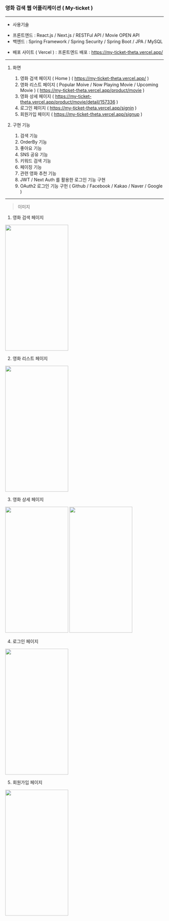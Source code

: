 ### 영화 검색 웹 어플리케이션 ( My-ticket )

--- 

- 사용기술

* 프론트엔드 : React.js / Next.js / RESTFul API / Movie OPEN API
* 백엔드 : Spring Framework / Spring Security / Spring Boot / JPA / MySQL

- 배포 사이트 ( Vercel ) : 프론트엔드 배포
: https://my-ticket-theta.vercel.app/


---

1. 화면

    1) 영화 검색 페이지 ( Home ) ( https://my-ticket-theta.vercel.app/ )
    2) 영화 리스트 페이지 ( Popular Moive / Now Playing Movie / Upcoming Movie ) ( https://my-ticket-theta.vercel.app/product/movie )
    3) 영화 상세 페이지 ( https://my-ticket-theta.vercel.app/product/movie/detail/157336 )
    4) 로그인 페이지 ( https://my-ticket-theta.vercel.app/signin )
    5) 회원가입 페이지 ( https://my-ticket-theta.vercel.app/signup )

2. 구현 기능

    1) 검색 기능
    2) OrderBy 기능
    3) 좋아요 기능
    4) SNS 공유 기능
    5) 키워드 검색 기능
    6) 페이징 기능
    7) 관련 영화 추천 기능
    8) JWT / Next Auth 를 활용한 로그인 기능 구현
    9) OAuth2 로그인 기능 구헌 ( Github / Facebook / Kakao / Naver / Google )

---

> 이미지

1. 영화 검색 페이지

<img src="https://github.com/dahun428-fx/my-ticket/assets/70366042/56913fc2-809d-4ab2-8875-b75b036f7933" width="200" height="400"/>
 
2. 영화 리스트 페이지

<img src="https://github.com/dahun428-fx/my-ticket/assets/70366042/bae62f45-3d2f-4ee2-a1f0-d1c328af07ff" width="200" height="400"/>

3. 영화 상세 페이지

<img src="https://github.com/dahun428-fx/my-ticket/assets/70366042/f75eabfd-6197-43a9-ba3d-0fe7e336e3ae" width="200" height="400"/>

<img src="https://github.com/dahun428-fx/my-ticket/assets/70366042/f41f3c0e-7cb6-42aa-aea3-0e50243f54ed" width="200" height="400"/>
 

4. 로그인 페이지

<img src="https://github.com/dahun428-fx/my-ticket/assets/70366042/66d537b1-804e-4c72-8792-3c4244365aca" width="200" height="400"/>

5. 회원가입 페이지

<img src="https://github.com/dahun428-fx/my-ticket/assets/70366042/2a9e4cfd-c8ab-47bc-8400-bb87a91195f3" width="200" height="400"/>

